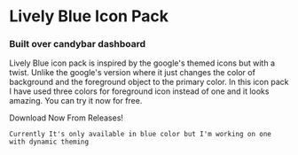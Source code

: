 # Lively Blue Icon Pack
### Built over candybar dashboard

Lively Blue icon pack is inspired by the google's themed icons but with a twist. Unlike the google's version where it just changes the color of background and the foreground object to the primary color. In this icon pack I have used three colors for foreground icon instead of one and it looks amazing. You can try it now for free.

Download Now From Releases!

`Currently It's only available in blue color but I'm working on one with dynamic theming`

